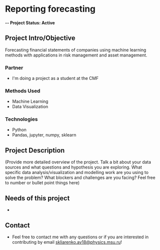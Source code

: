 

# Reporting forecasting


#### -- Project Status: Active

## Project Intro/Objective
Forecasting financial statements of companies using machine learning methods with applications in risk management and asset management. 

### Partner
* I'm doing a project as a student at the CMF

### Methods Used
* Machine Learning
* Data Visualization

### Technologies
* Python
* Pandas, jupyter, numpy, sklearn


## Project Description
(Provide more detailed overview of the project.  Talk a bit about your data sources and what questions and hypothesis you are exploring. What specific data analysis/visualization and modelling work are you using to solve the problem? What blockers and challenges are you facing?  Feel free to number or bullet point things here)

## Needs of this project

- 


## Contact
* Feel free to contact me with any questions or if you are interested in contributing by email skliarenko.av18@physics.msu.ru!
